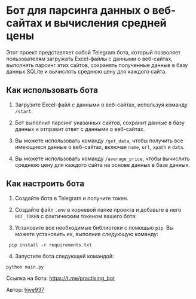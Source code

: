 # Бот для парсинга данных о веб-сайтах и вычисления средней цены

Этот проект представляет собой Telegram бота, который позволяет пользователям загружать Excel-файлы с данными о веб-сайтах, выполнять парсинг этих сайтов, сохранять полученные данные в базу данных SQLite и вычислять среднюю цену для каждого сайта.

## Как использовать бота

1. Загрузите Excel-файл с данными о веб-сайтах, используя команду `/start`.

2. Бот выполнит парсинг указанных сайтов, сохранит данные в базу данных и отправит ответ с данными о веб-сайтах.

3. Вы можете использовать команду `/get_data`, чтобы получить все имеющиеся данные о веб-сайтах, включая `name`, `url`, `xpath` и `data`.

4. Вы можете использовать команду `/average_price`, чтобы вычислить среднюю цену для каждого сайта на основе данных в базе данных.


## Как настроить бота

1. Создайте бота в Telegram и получите токен.

2. Создайте файл `.env` в корневой папке проекта и добавьте в него `BOT_TOKEN` с фактическим токеном вашего бота:
   
3. Установите все необходимые библиотеки с помощью `pip`. Вы можете установить их, выполнив следующую команду:
```
 pip install -r requirements.txt
```
4. Запустите бота следующей командой:
```
python main.py
```

Ссылка на бота: https://t.me/practising_bot


Автор: [hive937](https://github.com/hive937)


